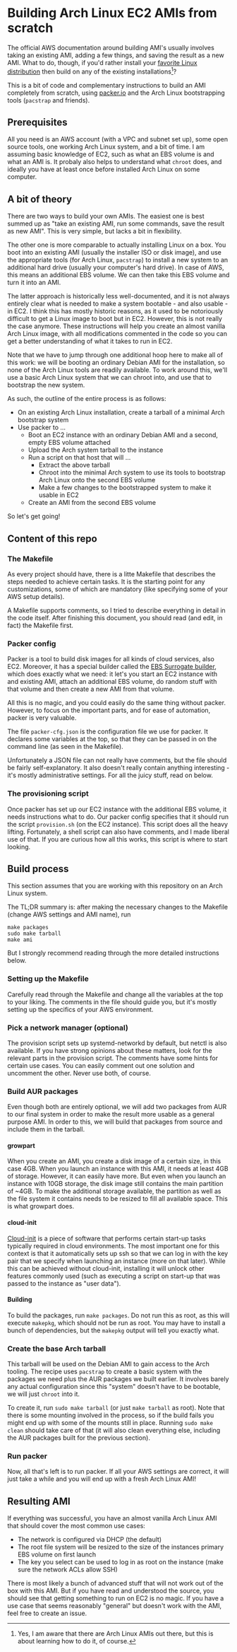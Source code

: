# Building Arch Linux EC2 AMIs from scratch

The official AWS documentation around building AMI's usually involves taking an
existing AMI, adding a few things, and saving the result as a new AMI. What to
do, though, if you'd rather install your [favorite Linux
distribution](https://archlinux.org) then build on any of the existing
installations[^1]?

This is a bit of code and complementary instructions to build an AMI completely
from scratch, using [packer.io](https://packer.io) and the Arch Linux
bootstrapping tools (`pacstrap` and friends).

## Prerequisites

All you need is an AWS account (with a VPC and subnet set up), some open source
tools, one working Arch Linux system, and a bit of time. I am assuming basic
knowledge of EC2, such as what an EBS volume is and what an AMI is. It probaly
also helps to understand what `chroot` does, and ideally you have at least once
before installed Arch Linux on some computer.

## A bit of theory

There are two ways to build your own AMIs. The easiest one is best summed up as
"take an existing AMI, run some commands, save the result as new AMI". This is
very simple, but lacks a bit in flexibility.

The other one is more comparable to actually installing Linux on a box. You
boot into an existing AMI (usually the installer ISO or disk image), and use
the appropriate tools (for Arch Linux, `pacstrap`) to install a new system to
an additional hard drive (usually your computer's hard drive). In case of AWS,
this means an additional EBS volume. We can then take this EBS volume and turn
it into an AMI.

The latter approach is historically less well-documented, and it is not always
entirely clear what is needed to make a system bootable - and also usable - in
EC2. I think this has mostly historic reasons, as it used to be notoriously
difficult to get a Linux image to boot but in EC2. However, this is not really
the case anymore. These instructions will help you create an almost vanilla
Arch Linux image, with all modifications commented in the code so you can get a
better understanding of what it takes to run in EC2.

Note that we have to jump through one additional hoop here to make all of this
work: we will be booting an ordinary Debian AMI for the installation, so none
of the Arch Linux tools are readily available. To work around this, we'll use a
basic Arch Linux system that we can chroot into, and use that to bootstrap the
new system.

As such, the outline of the entire process is as follows:

 - On an existing Arch Linux installation, create a tarball of a minimal Arch bootstrap system
 - Use packer to ...
   - Boot an EC2 instance with an ordinary Debian AMI and a second, empty EBS volume attached
   - Upload the Arch system tarball to the instance
   - Run a script on that host that will ...
     - Extract the above tarball
     - Chroot into the minimal Arch system to use its tools to bootstrap Arch Linux onto the second EBS volume
     - Make a few changes to the bootstrapped system to make it usable in EC2
   - Create an AMI from the second EBS volume

So let's get going!

## Content of this repo

### The Makefile

As every project should have, there is a litte Makefile that describes the
steps needed to achieve certain tasks. It is the starting point for any
customizations, some of which are mandatory (like specifying some of your AWS
setup details).

A Makefile supports comments, so I tried to describe everything in detail in
the code itself. After finishing this document, you should read (and edit, in
fact) the Makefile first.

### Packer config

Packer is a tool to build disk images for all kinds of cloud services, also
EC2. Moreover, it has a special builder called the [EBS Surrogate
builder](https://www.packer.io/docs/builders/amazon-ebssurrogate.html), which
does exactly what we need: it let's you start an EC2 instance with and existing
AMI, attach an additional EBS volume, do random stuff with that volume and then
create a new AMI from that volume.

All this is no magic, and you could easily do the same thing without packer.
However, to focus on the important parts, and for ease of automation, packer is
very valuable.

The file `packer-cfg.json` is the configuration file we use for packer. It
declares some variables at the top, so that they can be passed in on the
command line (as seen in the Makefile).

Unfortunately a JSON file can not really have comments, but the file should be
fairly self-explanatory. It also doesn't really contain anything interesting -
it's mostly administrative settings. For all the juicy stuff, read on below.

### The provisioning script

Once packer has set up our EC2 instance with the additional EBS volume, it
needs instructions what to do. Our packer config specifies that it should run
the script `provision.sh` (on the EC2 instance). This script does all the heavy
lifting.  Fortunately, a shell script can also have comments, and I made
liberal use of that. If you are curious how all this works, this script is
where to start looking.

## Build process

This section assumes that you are working with this repository on an Arch Linux
system.

The TL;DR summary is: after making the necessary changes to the Makefile
(change AWS settings and AMI name), run

    make packages
    sudo make tarball
    make ami

But I strongly recommend reading through the more detailed instructions below.

### Setting up the Makefile

Carefully read through the Makefile and change all the variables at the top to
your liking. The comments in the file should guide you, but it's mostly setting
up the specifics of your AWS environment. 

### Pick a network manager (optional)

The provision script sets up systemd-networkd by default, but netctl is also
available. If you have strong opinions about these matters, look for the
relevant parts in the provision script. The comments have some hints for
certain use cases. You can easily comment out one solution and uncomment the
other. Never use both, of course.

###  Build AUR packages

Even though both are entirely optional, we will add two packages from AUR to
our final system in order to make the result more usable as a general purpose
AMI. In order to this, we will build that packages from source and include them
in the tarball.

#### growpart

When you create an AMI, you create a disk image of a certain size, in this case
4GB. When you launch an instance with this AMI, it needs at least 4GB of
storage. However, it can easily have more. But even when you launch an instance
with 10GB storage, the disk image still contains the main partition of ~4GB.
To make the additional storage available, the partition as well as the file
system it contains needs to be resized to fill all available space. This is
what growpart does.

#### cloud-init

[Cloud-init](https://cloud-init.io) is a piece of software that performs
certain start-up tasks typically required in cloud environments. The most
important one for this context is that it automatically sets up ssh so that we
can log in with the key pair that we specify when launching an instance (more
on that later). While this can be achieved without cloud-init, installing it
will unlock other features commonly used (such as executing a script on
start-up that was passed to the instance as "user data").

#### Building

To build the packages, run `make packages`. Do not run this as root, as this
will execute `makepkg`, which should not be run as root. You may have to
install a bunch of dependencies, but the `makepkg` output will tell you exactly
what.

### Create the base Arch tarball

This tarball will be used on the Debian AMI to gain access to the Arch tooling.
The recipe uses `pacstrap` to create a basic system with the packages we need
plus the AUR packages we built earlier. It involves barely any actual
configuration since this "system" doesn't have to be bootable, we will just
`chroot` into it.

To create it, run `sudo make tarball` (or just `make tarball` as root). Note
that there is some mounting involved in the process, so if the build fails you
might end up with some of the mounts still in place. Running `sudo make clean`
should take care of that (it will also clean everything else, including the AUR
packages built for the previous section).

### Run packer

Now, all that's left is to run packer. If all your AWS settings are correct, it
will just take a while and you will end up with a fresh Arch Linux AMI!

## Resulting AMI

If everything was successful, you have an almost vanilla Arch Linux AMI that
should cover the most common use cases:

 * The network is configured via DHCP (the default)
 * The root file system will be resized to the size of the instances primary
   EBS volume on first launch
 * The key you select can be used to log in as root on the instance (make sure
   the network ACLs allow SSH)

There is most likely a bunch of advanced stuff that will not work out of the
box with this AMI. But if you have read and understood the source, you should
see that getting something to run on EC2 is no magic. If you have a use case
that seems reasonably "general" but doesn't work with the AMI, feel free to
create an issue.

[^1]: Yes, I am aware that there are Arch Linux AMIs out there, but this is about
      learning how to do it, of course.

